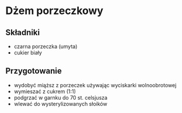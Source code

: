 Dżem porzeczkowy
================

Składniki
---------

- czarna porzeczka (umyta)
- cukier biały

Przygotowanie
-------------

- wydobyć miąższ z porzeczek używając wyciskarki wolnoobrotowej
- wymieszać z cukrem (1:1)
- podgrzać w garnku do 70 st. celsjusza
- wlewać do wysterylizowanych słoików
